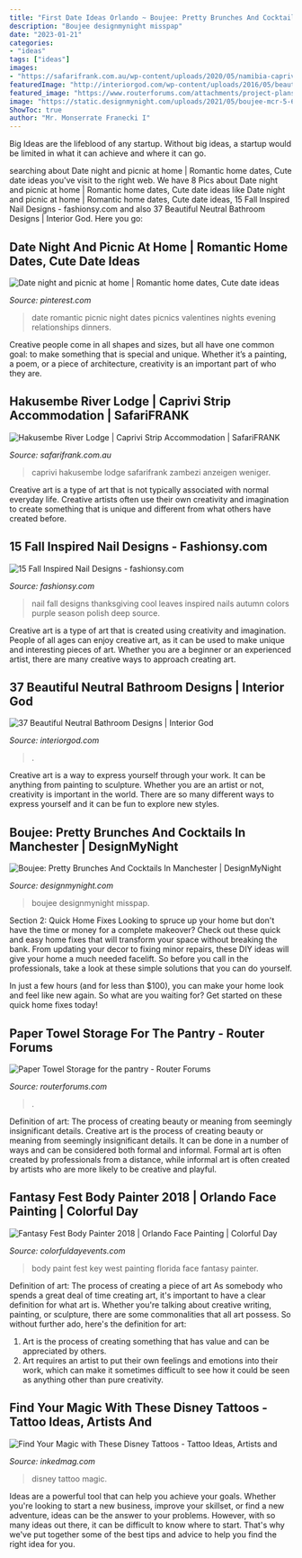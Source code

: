 ```yaml
---
title: "First Date Ideas Orlando ~ Boujee: Pretty Brunches And Cocktails In Manchester"
description: "Boujee designmynight misspap"
date: "2023-01-21"
categories:
- "ideas"
tags: ["ideas"]
images:
- "https://safarifrank.com.au/wp-content/uploads/2020/05/namibia-caprivi-strip-hakusembe-river-lodge13.jpg"
featuredImage: "http://interiorgod.com/wp-content/uploads/2016/05/beauty-of-neutral-bathroom.jpg"
featured_image: "https://www.routerforums.com/attachments/project-plans-how/161138d1446306823-paper-towel-storage-pantry-paper-towels.png"
image: "https://static.designmynight.com/uploads/2021/05/boujee-mcr-5-620x414-optimised.jpg"
ShowToc: true
author: "Mr. Monserrate Franecki I"
---
```



Big Ideas are the lifeblood of any startup. Without big ideas, a startup would be limited in what it can achieve and where it can go.

	

		
searching about Date night and picnic at home | Romantic home dates, Cute date ideas you've visit to the right web. We have 8 Pics about Date night and picnic at home | Romantic home dates, Cute date ideas like Date night and picnic at home | Romantic home dates, Cute date ideas, 15 Fall Inspired Nail Designs - fashionsy.com and also 37 Beautiful Neutral Bathroom Designs | Interior God. Here you go:
		
    
## Date Night And Picnic At Home | Romantic Home Dates, Cute Date Ideas

<img loading=lazy src="https://i.pinimg.com/736x/ed/db/53/eddb535f83a9830704dd01dde4559cc2--date-nights-picnics.jpg" onerror="this.onerror=null;this.src='https://tse3.mm.bing.net/th?id=OIP.PjW4Ok214HG7niKrfki_lwHaJ3&amp;pid=15.1';" alt="Date night and picnic at home | Romantic home dates, Cute date ideas">

_Source: pinterest.com_

>date romantic picnic night dates picnics valentines nights evening relationships dinners. 

	

Creative people come in all shapes and sizes, but all have one common goal: to make something that is special and unique. Whether it’s a painting, a poem, or a piece of architecture, creativity is an important part of who they are.

    
## Hakusembe River Lodge | Caprivi Strip Accommodation | SafariFRANK

<img loading=lazy src="https://safarifrank.com.au/wp-content/uploads/2020/05/namibia-caprivi-strip-hakusembe-river-lodge13.jpg" onerror="this.onerror=null;this.src='https://tse2.mm.bing.net/th?id=OIP.5ZvahweEZPSDxKC08q-yPwHaE7&amp;pid=15.1';" alt="Hakusembe River Lodge | Caprivi Strip Accommodation | SafariFRANK">

_Source: safarifrank.com.au_

>caprivi hakusembe lodge safarifrank zambezi anzeigen weniger. 

	

Creative art is a type of art that is not typically associated with normal everyday life. Creative artists often use their own creativity and imagination to create something that is unique and different from what others have created before.

    
## 15 Fall Inspired Nail Designs - Fashionsy.com

<img loading=lazy src="http://fashionsy.com/wp-content/uploads/2014/09/purple_leaves_right_hand2_done.jpg" onerror="this.onerror=null;this.src='https://tse3.mm.bing.net/th?id=OIP.5ST61Vfx0Y4q-HkIj_-mhgHaE8&amp;pid=15.1';" alt="15 Fall Inspired Nail Designs - fashionsy.com">

_Source: fashionsy.com_

>nail fall designs thanksgiving cool leaves inspired nails autumn colors purple season polish deep source. 

	

Creative art is a type of art that is created using creativity and imagination. People of all ages can enjoy creative art, as it can be used to make unique and interesting pieces of art. Whether you are a beginner or an experienced artist, there are many creative ways to approach creating art.

    
## 37 Beautiful Neutral Bathroom Designs | Interior God

<img loading=lazy src="http://interiorgod.com/wp-content/uploads/2016/05/beauty-of-neutral-bathroom.jpg" onerror="this.onerror=null;this.src='https://tse3.mm.bing.net/th?id=OIP.3ss9aWh3fKsA1qKCWCqOfgHaLH&amp;pid=15.1';" alt="37 Beautiful Neutral Bathroom Designs | Interior God">

_Source: interiorgod.com_

>. 

	

Creative art is a way to express yourself through your work. It can be anything from painting to sculpture. Whether you are an artist or not, creativity is important in the world. There are so many different ways to express yourself and it can be fun to explore new styles.

    
## Boujee: Pretty Brunches And Cocktails In Manchester | DesignMyNight

<img loading=lazy src="https://static.designmynight.com/uploads/2021/05/boujee-mcr-5-620x414-optimised.jpg" onerror="this.onerror=null;this.src='https://tse2.mm.bing.net/th?id=OIP.MQbZbD9W79gc32VxzLpLfgHaE8&amp;pid=15.1';" alt="Boujee: Pretty Brunches And Cocktails In Manchester | DesignMyNight">

_Source: designmynight.com_

>boujee designmynight misspap. 

	

Section 2: Quick Home Fixes
Looking to spruce up your home but don't have the time or money for a complete makeover? Check out these quick and easy home fixes that will transform your space without breaking the bank.
From updating your decor to fixing minor repairs, these DIY ideas will give your home a much needed facelift. So before you call in the professionals, take a look at these simple solutions that you can do yourself.

In just a few hours (and for less than $100), you can make your home look and feel like new again. So what are you waiting for? Get started on these quick home fixes today!

    
## Paper Towel Storage For The Pantry - Router Forums

<img loading=lazy src="https://www.routerforums.com/attachments/project-plans-how/161138d1446306823-paper-towel-storage-pantry-paper-towels.png" onerror="this.onerror=null;this.src='https://tse3.mm.bing.net/th?id=OIP.gLkOzyj8WeylHqhioBVghAAAAA&amp;pid=15.1';" alt="Paper Towel Storage for the pantry - Router Forums">

_Source: routerforums.com_

>. 

	

Definition of art: The process of creating beauty or meaning from seemingly insignificant details.
Creative art is the process of creating beauty or meaning from seemingly insignificant details. It can be done in a number of ways and can be considered both formal and informal. Formal art is often created by professionals from a distance, while informal art is often created by artists who are more likely to be creative and playful.

    
## Fantasy Fest Body Painter 2018 | Orlando Face Painting | Colorful Day

<img loading=lazy src="https://colorfuldayevents.com/wp-content/florida-face-painter/fantasy-fest/body-paint-key-west.jpg" onerror="this.onerror=null;this.src='https://tse1.mm.bing.net/th?id=OIP.5TUIKkI5wpT4datFH1u5lQAAAA&amp;pid=15.1';" alt="Fantasy Fest Body Painter 2018 | Orlando Face Painting | Colorful Day">

_Source: colorfuldayevents.com_

>body paint fest key west painting florida face fantasy painter. 

	

Definition of art: The process of creating a piece of art
As somebody who spends a great deal of time creating art, it's important to have a clear definition for what art is. Whether you're talking about creative writing, painting, or sculpture, there are some commonalities that all art possess. So without further ado, here's the definition for art: 
1. Art is the process of creating something that has value and can be appreciated by others.
2. Art requires an artist to put their own feelings and emotions into their work, which can make it sometimes difficult to see how it could be seen as anything other than pure creativity.

    
## Find Your Magic With These Disney Tattoos - Tattoo Ideas, Artists And

<img loading=lazy src="https://www.inkedmag.com/.image/t_share/MTczMDU5MzE5NzcwNjU0MjQw/disney-tattoos-fb.jpg" onerror="this.onerror=null;this.src='https://tse4.mm.bing.net/th?id=OIP.-YViZmITqM4JbkqK34GeugHaD4&amp;pid=15.1';" alt="Find Your Magic with These Disney Tattoos - Tattoo Ideas, Artists and">

_Source: inkedmag.com_

>disney tattoo magic. 

	

Ideas are a powerful tool that can help you achieve your goals. Whether you're looking to start a new business, improve your skillset, or find a new adventure, ideas can be the answer to your problems. However, with so many ideas out there, it can be difficult to know where to start. That's why we've put together some of the best tips and advice to help you find the right idea for you.

